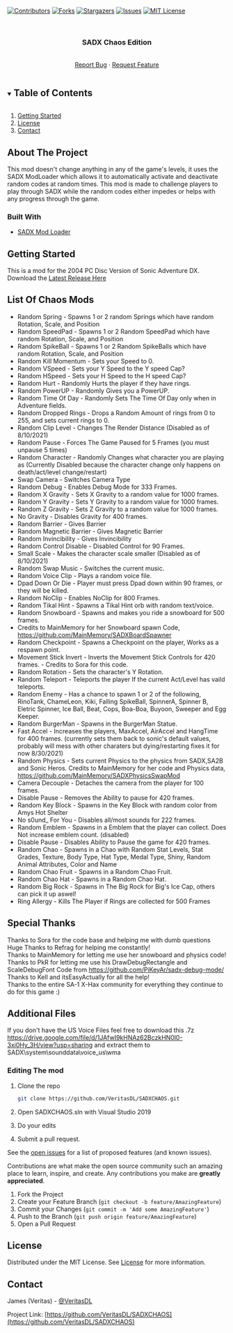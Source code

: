 [![Contributors][contributors-shield]][contributors-url]
[![Forks][forks-shield]][forks-url]
[![Stargazers][stars-shield]][stars-url]
[![Issues][issues-shield]][issues-url]
[![MIT License][license-shield]][license-url]



<!-- PROJECT LOGO -->
<br />
<p align="center">
  <a href="https://github.com/VeritasDL/SADXCHAOS">
  </a>

  <h3 align="center">SADX Chaos Edition</h3>

  <p align="center">
    <br />
    <a href="https://github.com/VeritasDL/SADXCHAOS/issues">Report Bug</a>
    ·
    <a href="https://github.com/VeritasDL/SADXCHAOS/issues">Request Feature</a>
  </p>
</p>



<!-- TABLE OF CONTENTS -->
<details open="open">
  <summary><h2 style="display: inline-block">Table of Contents</h2></summary>
  <ol>
    <li>
      <a href="#getting-started">Getting Started</a>
    </li>
    <li><a href="#license">License</a></li>
    <li><a href="#contact">Contact</a></li>
  </ol>
</details>



<!-- ABOUT THE PROJECT -->
## About The Project
This mod doesn't change anything in any of the game's levels, it uses the SADX ModLoader
which allows it to automatically activate and deactivate random codes at random times.
This mod is made to challenge players to play through SADX while the random codes either impedes or helps with any progress through the game.

### Built With

* [SADX Mod Loader](https://github.com/X-Hax/sadx-mod-loader)



<!-- GETTING STARTED -->
## Getting Started

This is a mod for the 2004 PC Disc Version of Sonic Adventure DX.   
Download the [Latest Release Here](https://github.com/VeritasDL/SADXCHAOS/releases)

## List Of Chaos Mods
- Random Spring - Spawns 1 or 2 random Springs which have random Rotation, Scale, and Position
- Random SpeedPad - Spawns 1 or 2 Random SpeedPad which have random Rotation, Scale, and Position
- Random SpikeBall - Spawns 1 or 2 Random SpikeBalls which have random Rotation, Scale, and Position
- Random Kill Momentum - Sets your Speed to 0.
- Random VSpeed - Sets your Y Speed to the Y speed Cap?
- Random HSpeed -  Sets your H Speed to the H speed Cap?
- Random Hurt -  Randomly Hurts the player if they have rings.
- Random PowerUP -  Randomly Gives you a PowerUP.
- Random Time Of Day -  Randomly Sets The Time Of Day only when in Adventure fields.
- Random Dropped Rings -  Drops a Random Amount of rings from 0 to 255, and sets current rings to 0.
- Random Clip Level -  Changes The Render Distance (Disabled as of 8/10/2021)
- Random Pause -  Forces The Game Paused for 5 Frames (you must unpause 5 times)
- Random Character -  Randomly Changes what character you are playing as (Currently Disabled because the character change only happens on death/act/level change/restart)
- Swap Camera -  Switches Camera Type
- Random Debug -  Enables Debug Mode for 333 Frames.
- Random X Gravity -  Sets X Gravity to a random value for 1000 frames.
- Random Y Gravity -  Sets Y Gravity to a random value for 1000 frames.
- Random Z Gravity -  Sets Z Gravity to a random value for 1000 frames.
- No Gravity - Disables Gravity for 400 frames.
- Random Barrier -  Gives Barrier
- Random Magnetic Barrier -  Gives Magnetic Barrier
- Random Invincibility -  Gives Invincibility
- Random Control Disable -  Disabled Control for 90 Frames.
- Small Scale -  Makes the character scale smaller (Disabled as of 8/10/2021)
- Random Swap Music -  Switches the current music.
- Random Voice Clip -  Plays a random voice file.
- Dpad Down Or Die -  Player must press Dpad down within 90 frames, or they will be killed.
- Random NoClip -  Enables NoClip for 800 Frames.
- Random Tikal Hint -  Spawns a Tikal Hint orb with random text/voice.
- Random Snowboard - Spawns and makes you ride a snowboard for 500 frames.
- Credits to MainMemory for her Snowboard spawn Code, https://github.com/MainMemory/SADXBoardSpawner
- Random Checkpoint - Spawns a Checkpoint on the player, Works as a respawn point.
- Movement Stick Invert - Inverts the Movement Stick Controls for 420 frames. - Credits to Sora for this code.
- Random Rotation - Sets the character's Y Rotation.
- Random Teleport - Teleports the player If the current Act/Level has vaild teleports.
- Random Enemy - Has a chance to spawn 1 or 2 of the following,   
RinoTank, ChameLeon, Kiki, Falling SpikeBall, SpinnerA, Spinner B, Eletric Spinner, Ice Ball, Beat, Cops, Boa-Boa, Buyoon, Sweeper and Egg Keeper.
- Random BurgerMan - Spawns in the BurgerMan Statue.
- Fast Accel - Increases the players, MaxAccel, AirAccel and HangTime for 400 frames. (currently sets them back to sonic's default values, probably will mess with other charaters but dying/restarting fixes it for now 8/30/2021)
- Random Physics - Sets current Physics to the physics from SADX,SA2B and Sonic Heros. Credits to MainMemory for her code and Physics data, https://github.com/MainMemory/SADXPhysicsSwapMod
- Camera Decouple - Detaches the camera from the player for 100 frames.
- Disable Pause - Removes the Ability to pause for 420 frames.
- Random Key Block - Spawns in the Key Block with random color from Amys Hot Shelter
- No s0und_ For You - Disables all/most sounds for 222 frames.
- Random Emblem - Spawns in a Emblem that the player can collect. Does Not increase emblem count. (disabled)
- Disable Pause - Disables Ability to Pause the game for 420 frames.
- Random Chao - Spawns in a Chao with Random Stat Levels, Stat Grades, Texture, Body Type, Hat Type, Medal Type, Shiny, Random Animal Attributes, Color and Name
- Random Chao Fruit - Spawns in a Random Chao Fruit.
- Random Chao Hat - Spawns in a Random Chao Hat.
- Random Big Rock - Spawns in The Big Rock for Big's Ice Cap, others can pick it up aswel! 
- Ring Allergy - Kills The Player if Rings are collected for 500 Frames
## Special Thanks
Thanks to Sora for the code base and helping me with dumb questions  
Huge Thanks to Refrag for helping me constantly!  
Thanks to MainMemory for letting me use her snowboard and physics code!  
Thanks to PkR for letting me use his DrawDebugRectangle and ScaleDebugFont Code from https://github.com/PiKeyAr/sadx-debug-mode/  
Thanks to Kell and itsEasyActually for all the help!  
Thanks to the entire SA-1 X-Hax community for everything they continue to do for this game :)  

## Additional Files
If you don't have the US Voice Files feel free to download this .7z   
https://drive.google.com/file/d/1JAfwI9kHNAz62BczkHN0l0-3xi0Hy_3H/view?usp=sharing
and extract them to SADX\system\sounddata\voice_us\wma

### Editing The mod

1. Clone the repo
   ```sh
   git clone https://github.com/VeritasDL/SADXCHAOS.git
   ```
   
2. Open SADXCHAOS.sln with Visual Studio 2019
3. Do your edits
4. Submit a pull request.

See the [open issues](https://github.com/VeritasDL/SADXCHAOS/issues) for a list of proposed features (and known issues).

Contributions are what make the open source community such an amazing place to learn, inspire, and create. Any contributions you make are **greatly appreciated**.

1. Fork the Project
2. Create your Feature Branch (`git checkout -b feature/AmazingFeature`)
3. Commit your Changes (`git commit -m 'Add some AmazingFeature'`)
4. Push to the Branch (`git push origin feature/AmazingFeature`)
5. Open a Pull Request



<!-- LICENSE -->
## License

Distributed under the MIT License. See [License](https://github.com/VeritasDL/SADXCHAOS/blob/main/LICENSE) for more information.



<!-- CONTACT -->
## Contact

James (Veritas) - [@VeritasDL](https://twitter.com/veritasdl)

Project Link: [https://github.com/VeritasDL/SADXCHAOS](https://github.com/VeritasDL/SADXCHAOS)




<!-- MARKDOWN LINKS & IMAGES -->
<!-- https://www.markdownguide.org/basic-syntax/#reference-style-links -->
[contributors-shield]: https://img.shields.io/github/contributors/VeritasDL/SADXCHAOS.svg?style=for-the-badge
[contributors-url]: https://github.com/VeritasDL/SADX-Trainer/graphs/contributors
[forks-shield]: https://img.shields.io/github/forks/VeritasDL/SADXCHAOS.svg?style=for-the-badge
[forks-url]: https://github.com/VeritasDL/SADXCHAOS/network/members
[stars-shield]: https://img.shields.io/github/stars/VeritasDL/SADXCHAOS.svg?style=for-the-badge
[stars-url]: https://github.com/VeritasDL/SADXCHAOS/stargazers
[issues-shield]: https://img.shields.io/github/issues/VeritasDL/SADXCHAOS.svg?style=for-the-badge
[issues-url]: https://github.com/VeritasDL/SADXCHAOS/issues
[license-shield]: https://img.shields.io/github/license/VeritasDL/SADXCHAOS.svg?style=for-the-badge
[license-url]: https://github.com/VeritasDL/SADXCHAOS/blob/main/LICENSE
